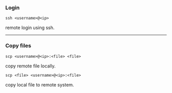 ### Login
```
ssh <username>@<ip>
```
remote login using ssh.
___
### Copy files
```
scp <username>@<ip>:<file> <file>
```
copy remote file locally.
```
scp <file> <username>@<ip>:<file>
```
copy local file to remote system.